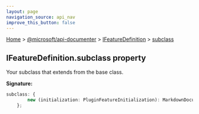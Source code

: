 ```yaml
---
layout: page
navigation_source: api_nav
improve_this_button: false
---
```



[Home](./index.md) &gt; [@microsoft/api-documenter](./api-documenter.md) &gt; [IFeatureDefinition](./api-documenter.ifeaturedefinition.md) &gt; [subclass](./api-documenter.ifeaturedefinition.subclass.md)

## IFeatureDefinition.subclass property

Your subclass that extends from the base class.

<b>Signature:</b>

```typescript
subclass: {
        new (initialization: PluginFeatureInitialization): MarkdownDocumenterFeature;
    };
```
